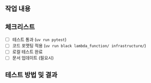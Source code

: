 ## 작업 내용
<!-- 이 PR에서 수행한 작업을 간단히 설명해주세요 -->

## 체크리스트

- [ ] 테스트 통과 (`uv run pytest`)
- [ ] 코드 포맷팅 적용 (`uv run black lambda_function/ infrastructure/`)
- [ ] 로컬 테스트 완료
- [ ] 문서 업데이트 (필요시)

## 테스트 방법 및 결과
<!-- 이 변경사항을 어떻게 테스트했는지 간단히 설명해주세요 -->
